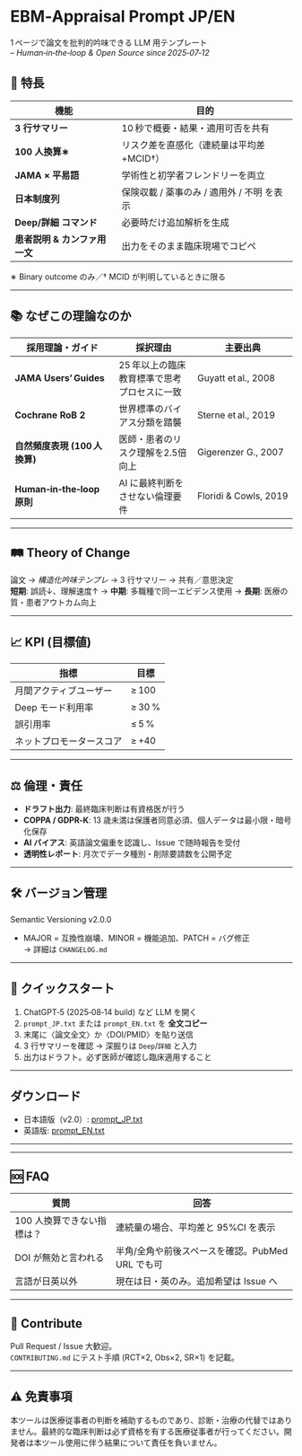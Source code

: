 # EBM‑Appraisal Prompt JP/EN
1 ページで論文を批判的吟味できる LLM 用テンプレート  
– *Human‑in‑the‑loop & Open Source since 2025‑07‑12*


## 🔑 特長
| 機能 | 目的 |
|------|------|
| **3 行サマリー** | 10 秒で概要・結果・適用可否を共有 |
| **100 人換算∗** | リスク差を直感化（連続量は平均差+MCID†） |
| **JAMA × 平易語** | 学術性と初学者フレンドリーを両立 |
| **日本制度列** | 保険収載 / 薬事のみ / 適用外 / 不明 を表示 |
| **Deep/詳細 コマンド** | 必要時だけ追加解析を生成 |
| **患者説明 & カンファ用一文** | 出力をそのまま臨床現場でコピペ |

∗ Binary outcome のみ／† MCID が判明しているときに限る

---

## 📚 なぜこの理論なのか
| 採用理論・ガイド | 採択理由 | 主要出典 |
|------------------|----------|----------|
| **JAMA Users’ Guides** | 25 年以上の臨床教育標準で思考プロセスに一致 | Guyatt et al., 2008 |
| **Cochrane RoB 2** | 世界標準のバイアス分類を踏襲 | Sterne et al., 2019 |
| **自然頻度表現 (100 人換算)** | 医師・患者のリスク理解を2.5倍向上 | Gigerenzer G., 2007 |
| **Human‑in‑the‑loop 原則** | AI に最終判断をさせない倫理要件 | Floridi & Cowls, 2019 |

---

## 🛤️ Theory of Change
論文 → *構造化吟味テンプレ* → 3 行サマリー → 共有／意思決定  
**短期**: 誤読↓、理解速度↑ → **中期**: 多職種で同一エビデンス使用 → **長期**: 医療の質・患者アウトカム向上

---

## 📈 KPI (目標値)
| 指標 | 目標 |
|------|------|
| 月間アクティブユーザー | ≥ 100 |
| Deep モード利用率 | ≥ 30 % |
| 誤引用率 | ≤ 5 % |
| ネットプロモータースコア | ≥ +40 |

---

## ⚖️ 倫理・責任
- **ドラフト出力**: 最終臨床判断は有資格医が行う  
- **COPPA / GDPR‑K**: 13 歳未満は保護者同意必須、個人データは最小限・暗号化保存  
- **AI バイアス**: 英語論文偏重を認識し、Issue で随時報告を受付  
- **透明性レポート**: 月次でデータ種別・削除要請数を公開予定

---

## 🛠️ バージョン管理
Semantic Versioning v2.0.0  
- MAJOR = 互換性崩壊、MINOR = 機能追加、PATCH = バグ修正  
→ 詳細は `CHANGELOG.md`

---

## 🚀 クイックスタート
1. ChatGPT‑5 (2025‑08‑14 build) など LLM を開く  
2. `prompt_JP.txt` または `prompt_EN.txt` を **全文コピー**  
3. 末尾に〈論文全文〉か〈DOI/PMID〉を貼り送信  
4. 3 行サマリーを確認 → 深掘りは `Deep`/`詳細` と入力  
5. 出力はドラフト。必ず医師が確認し臨床適用すること

---

## ダウンロード
- 日本語版（v2.0）: [prompt_JP.txt](prompt_JP.txt)
- 英語版: [prompt_EN.txt](prompt_EN.txt)


---


---

## 🆘 FAQ
| 質問 | 回答 |
|------|------|
| 100 人換算できない指標は？ | 連続量の場合、平均差と 95%CI を表示 |
| DOI が無効と言われる | 半角/全角や前後スペースを確認。PubMed URL でも可 |
| 言語が日英以外 | 現在は日・英のみ。追加希望は Issue へ |

---

## 🤝 Contribute
Pull Request / Issue 大歓迎。  
`CONTRIBUTING.md` にテスト手順 (RCT×2, Obs×2, SR×1) を記載。

---

## ⚠️ 免責事項
本ツールは医療従事者の判断を補助するものであり、診断・治療の代替ではありません。最終的な臨床判断は必ず資格を有する医療従事者が行ってください。開発者は本ツール使用に伴う結果について責任を負いません。

